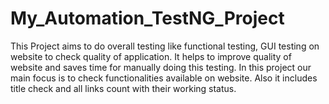 # My_Automation_TestNG_Project
This Project aims to do overall testing like functional testing, GUI testing on website to check quality of application. It helps to improve quality of website and saves time for manually doing this testing. In this project our main focus is to check functionalities available on website. Also it includes title check and all links count with their working status.
